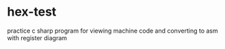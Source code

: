 # hex-test
practice c sharp program for viewing machine code and converting to asm with register diagram
